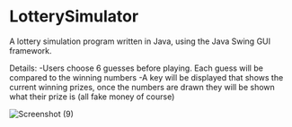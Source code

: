# LotterySimulator

A lottery simulation program written in Java, using the Java Swing GUI framework. 

Details:
  -Users choose 6 guesses before playing. Each guess will be compared to the winning numbers
  -A key will be displayed that shows the current winning prizes, once the numbers are drawn they will be shown what their prize is (all fake money of course)

![Screenshot (9)](https://user-images.githubusercontent.com/105665813/177229788-bb8e8a30-db3e-4eb0-a0b0-2a8a44b89d19.png)
